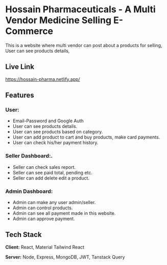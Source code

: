 
# Hossain Pharmaceuticals - A Multi Vendor Medicine Selling E-Commerce

This is a website where multi vendor can post about a products for selling, User can see products details,

## Live Link
https://hossain-pharma.netlify.app/

## Features

### User:
- Email-Password and Google Auth
- User can see products details. 
- User can see products based on category.
- User can add product to cart and buy products, make card payments.
- User can check his/her payment history.

### Seller Dashboard:.
- Seller can check sales report.
- Seller can see paid total, pending etc.
- Seller can add delete edit a product.

### Admin Dashboard:
- Admin can make any user admin/seller.
- Admin can control products.
- Admin can see all payment made in this website.
- Admin can approve payment.



## Tech Stack

**Client:** React, Material Tailwind React

**Server:** Node, Express, MongoDB, JWT, Tanstack Query
